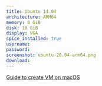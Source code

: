 ```yaml
---
title: Ubuntu 14.04
architecture: ARM64
memory: 8 GiB
disk: 10 GiB
display: VGA
spice_installed: true
username:
password:
screenshot: ubuntu-20.04-arm64.png
download: 
---
```

[Guide to create VM on macOS][1]

[1]: https://github.com/utmapp/UTM/wiki/Install%20Ubuntu%20ARM64%20on%20Apple%20M1